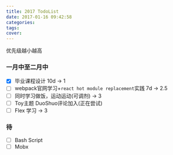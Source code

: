 ```yaml
---
title: 2017 TodoList
date: 2017-01-16 09:42:58
categories:
tags:
cover:
---
```


优先级越小越高

### 一月中至二月中

- [x] 毕业课程设计 10d -> 1
- [ ] webpack官网学习+`react hot module replacement`实践 7d -> 2.5
- [ ] 同时学习做饭，运动运动(可调剂) -> 3
- [ ] Toy主题 DuoShuo评论加入(正在尝试)
- [ ] Flex 学习 -> 3

### 待

- [ ] Bash Script
- [ ] Mobx
